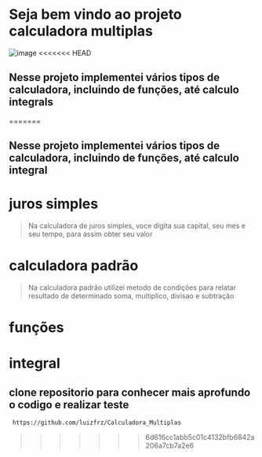 # Seja bem vindo ao projeto calculadora multiplas
![image](https://github.com/user-attachments/assets/f7cc6d14-f05b-4fa7-95e2-fd54c8a432db)
<<<<<<< HEAD
## Nesse projeto implementei vários tipos de calculadora, incluindo de funções, até calculo integrals
=======
## Nesse projeto implementei vários tipos de calculadora, incluindo de funções, até calculo integral
 # juros simples
 > Na calculadora de juros simples, voce digita sua capital, seu mes e seu tempo, para assim obter seu valor
 # calculadora padrão
 > Na calculadora padrão utilizei metodo de condições para relatar resultado de determinado soma, multiplico, divisao e subtração
 # funções
 > 
 # integral
 >
## clone repositorio para conhecer mais aprofundo o codigo e realizar teste
` https://github.com/luizfrz/Calculadora_Multiplas`

>>>>>>> 6d616cc1abb5c01c4132bfb6842a206a7cb7a2e6

